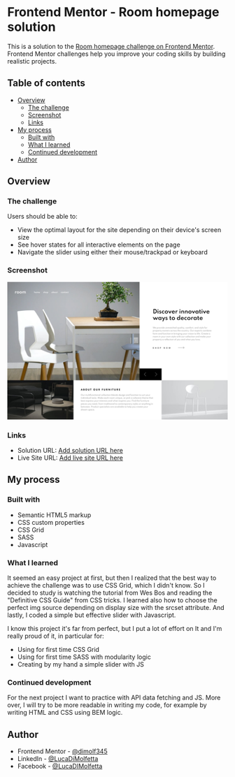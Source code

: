 # Frontend Mentor - Room homepage solution

This is a solution to the [Room homepage challenge on Frontend Mentor](https://www.frontendmentor.io/challenges/room-homepage-BtdBY_ENq). Frontend Mentor challenges help you improve your coding skills by building realistic projects.

## Table of contents

- [Overview](#overview)
  - [The challenge](#the-challenge)
  - [Screenshot](#screenshot)
  - [Links](#links)
- [My process](#my-process)
  - [Built with](#built-with)
  - [What I learned](#what-i-learned)
  - [Continued development](#continued-development)
- [Author](#author)

## Overview

### The challenge

Users should be able to:

- View the optimal layout for the site depending on their device's screen size
- See hover states for all interactive elements on the page
- Navigate the slider using either their mouse/trackpad or keyboard

### Screenshot

![](./screenshot.jpg)

### Links

- Solution URL: [Add solution URL here](https://www.frontendmentor.io/solutions/sass-and-css-grid-for-first-time-Tne2wlzgm)
- Live Site URL: [Add live site URL here](https://room-homepage-by-dimolf345.netlify.app/)

## My process

### Built with

- Semantic HTML5 markup
- CSS custom properties
- CSS Grid
- SASS
- Javascript

### What I learned

It seemed an easy project at first, but then I realized that the best way to achieve the challenge was to use CSS Grid, which I didn't know.
So I decided to study is watching the tutorial from Wes Bos and reading the "Definitive CSS Guide" from CSS tricks.
I learned also how to choose the perfect img source depending on display size with the srcset attribute.
And lastly, I coded a simple but effective slider with Javascript.

I know this project it's far from perfect, but I put a lot of effort on It and I'm really proud of it, in particular for:

<ul>
  <li>Using for first time CSS Grid</li>
  <li>Using for first time SASS with modularity logic</li>
  <li>Creating by my hand a simple slider with JS</li>
</ul>

### Continued development

For the next project I want to practice with API data fetching and JS. More over, I will try to be more readable in writing my code, for example by writing HTML and CSS using BEM logic.

## Author

- Frontend Mentor - [@dimolf345](https://www.frontendmentor.io/profile/dimolf345)
- LinkedIn - [@LucaDiMolfetta](https://www.linkedin.com/in/luca-di-molfetta-89659419a/)
- Facebook - [@LucaDIMolfetta](https://www.facebook.com/Kuketto)
